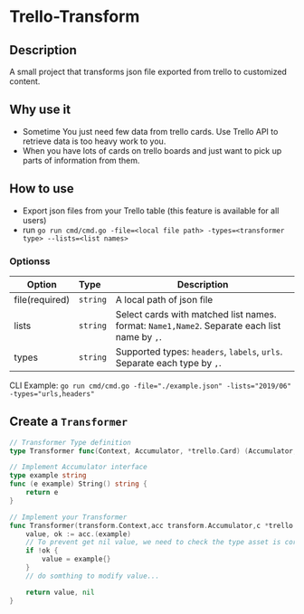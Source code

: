 # Trello-Transform

## Description

A small project that transforms json file exported from trello to customized content.

## Why use it

- Sometime You just need few data from trello cards. Use Trello API to retrieve data is too heavy work to you.
- When you have lots of cards on trello boards and just want to pick up parts of information from them.

## How to use

- Export json files from your Trello table (this feature is available for all users)
- run `go run cmd/cmd.go -file=<local file path> -types=<transformer type> --lists=<list names>`

### Optionss

|  Option  |      Type      |  Description |
|----------|:-------------|------|
| file(required) |  `string` | A local path of json file |
| lists |    `string`   |   Select cards with matched list names. format: `Name1,Name2`. Separate each list name by `,`. |
| types |  `string` | Supported types: `headers`, `labels`, `urls`. Separate each type by `,`. |

CLI Example:
`go run cmd/cmd.go -file="./example.json" -lists="2019/06" -types="urls,headers"`

## Create a `Transformer`

```go
// Transformer Type definition
type Transformer func(Context, Accumulator, *trello.Card) (Accumulator, error)

// Implement Accumulator interface
type example string
func (e example) String() string {
	return e
}

// Implement your Transformer
func Transformer(transform.Context,acc transform.Accumulator,c *trello.Card) (transform.Accumulator, error) {
	value, ok := acc.(example)
	// To prevent get nil value, we need to check the type asset is correct.
	if !ok {
		value = example{}
	}
	// do somthing to modify value...

	return value, nil
}
```